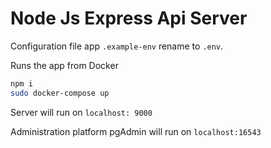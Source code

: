 # Node Js Express Api Server

Configuration file app `.example-env` rename to `.env`.

Runs the app from Docker

```bash
npm i
sudo docker-compose up
```

Server will run on `localhost: 9000`

Administration platform pgAdmin will run on `localhost:16543`
